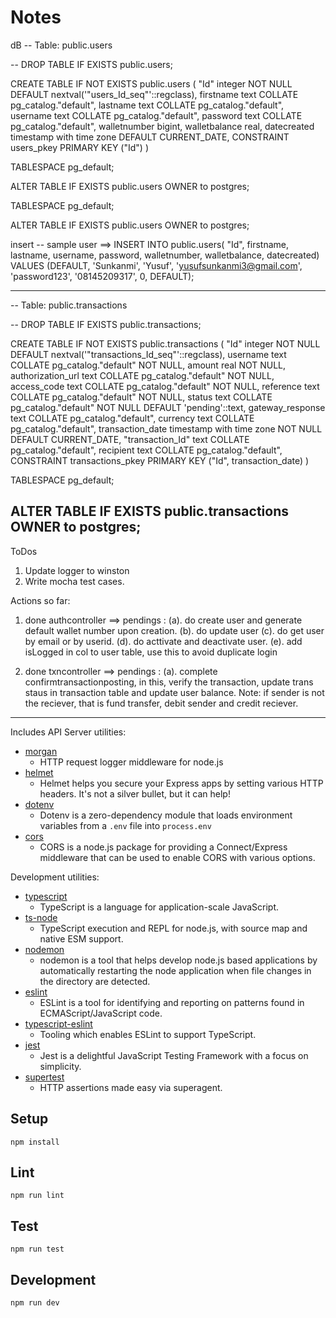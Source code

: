 # Notes

dB -- Table: public.users

-- DROP TABLE IF EXISTS public.users;

CREATE TABLE IF NOT EXISTS public.users ( "Id" integer NOT NULL DEFAULT nextval('"users_Id_seq"'::regclass), firstname text COLLATE pg_catalog."default", lastname text COLLATE pg_catalog."default",
username text COLLATE pg_catalog."default", password text COLLATE pg_catalog."default", walletnumber bigint, walletbalance real, datecreated timestamp with time zone DEFAULT CURRENT_DATE, CONSTRAINT
users_pkey PRIMARY KEY ("Id") )

TABLESPACE pg_default;

ALTER TABLE IF EXISTS public.users OWNER to postgres;

TABLESPACE pg_default;

ALTER TABLE IF EXISTS public.users OWNER to postgres;

insert -- sample user ==> INSERT INTO public.users( "Id", firstname, lastname, username, password, walletnumber, walletbalance, datecreated) VALUES (DEFAULT, 'Sunkanmi', 'Yusuf',
'yusufsunkanmi3@gmail.com', 'password123', '08145209317', 0, DEFAULT);

---

-- Table: public.transactions

-- DROP TABLE IF EXISTS public.transactions;

CREATE TABLE IF NOT EXISTS public.transactions ( "Id" integer NOT NULL DEFAULT nextval('"transactions_Id_seq"'::regclass), username text COLLATE pg_catalog."default" NOT NULL, amount real NOT NULL,
authorization_url text COLLATE pg_catalog."default" NOT NULL, access_code text COLLATE pg_catalog."default" NOT NULL, reference text COLLATE pg_catalog."default" NOT NULL, status text COLLATE
pg_catalog."default" NOT NULL DEFAULT 'pending'::text, gateway_response text COLLATE pg_catalog."default", currency text COLLATE pg_catalog."default", transaction_date timestamp with time zone NOT
NULL DEFAULT CURRENT_DATE, "transaction_Id" text COLLATE pg_catalog."default", recipient text COLLATE pg_catalog."default", CONSTRAINT transactions_pkey PRIMARY KEY ("Id", transaction_date) )

TABLESPACE pg_default;

## ALTER TABLE IF EXISTS public.transactions OWNER to postgres;

ToDos

1. Update logger to winston
2. Write mocha test cases.

Actions so far:

1. done authcontroller ==> pendings : (a). do create user and generate default wallet number upon creation. (b). do update user (c). do get user by email or by userid. (d). do acttivate and deactivate
   user. (e). add isLogged in col to user table, use this to avoid duplicate login

2. done txncontroller ==> pendings : (a). complete confirmtransactionposting, in this, verify the transaction, update trans staus in transaction table and update user balance. Note: if sender is not
   the reciever, that is fund transfer, debit sender and credit reciever.

---

Includes API Server utilities:

-   [morgan](https://www.npmjs.com/package/morgan)
    -   HTTP request logger middleware for node.js
-   [helmet](https://www.npmjs.com/package/helmet)
    -   Helmet helps you secure your Express apps by setting various HTTP headers. It's not a silver bullet, but it can help!
-   [dotenv](https://www.npmjs.com/package/dotenv)
    -   Dotenv is a zero-dependency module that loads environment variables from a `.env` file into `process.env`
-   [cors](https://www.npmjs.com/package/cors)
    -   CORS is a node.js package for providing a Connect/Express middleware that can be used to enable CORS with various options.

Development utilities:

-   [typescript](https://www.npmjs.com/package/typescript)
    -   TypeScript is a language for application-scale JavaScript.
-   [ts-node](https://www.npmjs.com/package/ts-node)
    -   TypeScript execution and REPL for node.js, with source map and native ESM support.
-   [nodemon](https://www.npmjs.com/package/nodemon)
    -   nodemon is a tool that helps develop node.js based applications by automatically restarting the node application when file changes in the directory are detected.
-   [eslint](https://www.npmjs.com/package/eslint)
    -   ESLint is a tool for identifying and reporting on patterns found in ECMAScript/JavaScript code.
-   [typescript-eslint](https://typescript-eslint.io/)
    -   Tooling which enables ESLint to support TypeScript.
-   [jest](https://www.npmjs.com/package/mocha)
    -   Jest is a delightful JavaScript Testing Framework with a focus on simplicity.
-   [supertest](https://www.npmjs.com/package/supertest)
    -   HTTP assertions made easy via superagent.

## Setup

```
npm install
```

## Lint

```
npm run lint
```

## Test

```
npm run test
```

## Development

```
npm run dev
```
